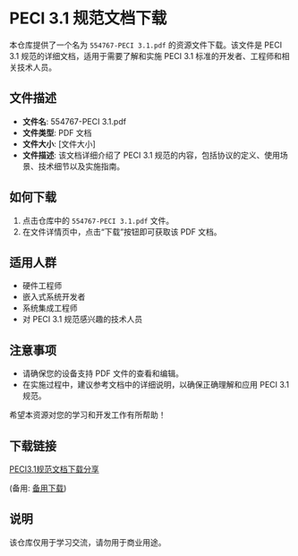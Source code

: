 # PECI 3.1 规范文档下载

本仓库提供了一个名为 `554767-PECI 3.1.pdf` 的资源文件下载。该文件是 PECI 3.1 规范的详细文档，适用于需要了解和实施 PECI 3.1 标准的开发者、工程师和相关技术人员。

## 文件描述

- **文件名**: 554767-PECI 3.1.pdf
- **文件类型**: PDF 文档
- **文件大小**: [文件大小]
- **文件描述**: 该文档详细介绍了 PECI 3.1 规范的内容，包括协议的定义、使用场景、技术细节以及实施指南。

## 如何下载

1. 点击仓库中的 `554767-PECI 3.1.pdf` 文件。
2. 在文件详情页中，点击“下载”按钮即可获取该 PDF 文档。

## 适用人群

- 硬件工程师
- 嵌入式系统开发者
- 系统集成工程师
- 对 PECI 3.1 规范感兴趣的技术人员

## 注意事项

- 请确保您的设备支持 PDF 文件的查看和编辑。
- 在实施过程中，建议参考文档中的详细说明，以确保正确理解和应用 PECI 3.1 规范。

希望本资源对您的学习和开发工作有所帮助！

## 下载链接
[PECI3.1规范文档下载分享](https://pan.quark.cn/s/5439ad6df8cf) 

(备用: [备用下载](https://pan.baidu.com/s/1ETml0gUMLAYsI026QOvjBQ?pwd=1234))

## 说明

该仓库仅用于学习交流，请勿用于商业用途。
